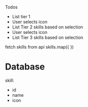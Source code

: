 Todos



* List tier 1
* User selects icon
* List Tier 2 skills based on selection
* User selects icon
* List Tier 3 skills based on selection

fetch skills from api
skills.map({
  <CustomButton icon={skill.name}/>
})


# Database

skill:
  - id
  - name
  - icon